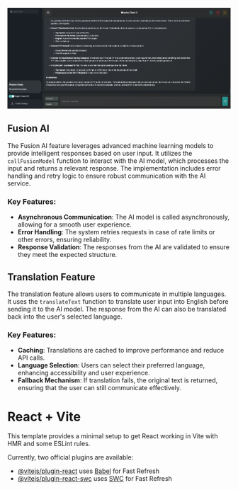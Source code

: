 
![Screenshot](Screenshot%20(13).png)

## Fusion AI

The Fusion AI feature leverages advanced machine learning models to provide intelligent responses based on user input. It utilizes the `callFusionModel` function to interact with the AI model, which processes the input and returns a relevant response. The implementation includes error handling and retry logic to ensure robust communication with the AI service.

### Key Features:
- **Asynchronous Communication**: The AI model is called asynchronously, allowing for a smooth user experience.
- **Error Handling**: The system retries requests in case of rate limits or other errors, ensuring reliability.
- **Response Validation**: The responses from the AI are validated to ensure they meet the expected structure.

## Translation Feature

The translation feature allows users to communicate in multiple languages. It uses the `translateText` function to translate user input into English before sending it to the AI model. The response from the AI can also be translated back into the user's selected language.

### Key Features:
- **Caching**: Translations are cached to improve performance and reduce API calls.
- **Language Selection**: Users can select their preferred language, enhancing accessibility and user experience.
- **Fallback Mechanism**: If translation fails, the original text is returned, ensuring that the user can still communicate effectively.
# React + Vite

This template provides a minimal setup to get React working in Vite with HMR and some ESLint rules.

Currently, two official plugins are available:


- [@vitejs/plugin-react](https://github.com/vitejs/vite-plugin-react/blob/main/packages/plugin-react/README.md) uses [Babel](https://babeljs.io/) for Fast Refresh
- [@vitejs/plugin-react-swc](https://github.com/vitejs/vite-plugin-react-swc) uses [SWC](https://swc.rs/) for Fast Refresh

